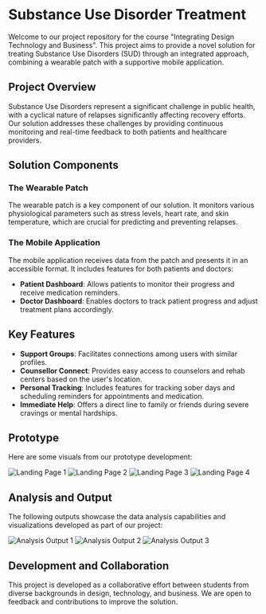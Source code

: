 # Substance Use Disorder Treatment

Welcome to our project repository for the course "Integrating Design Technology and Business". This project aims to provide a novel solution for treating Substance Use Disorders (SUD) through an integrated approach, combining a wearable patch with a supportive mobile application.

## Project Overview

Substance Use Disorders represent a significant challenge in public health, with a cyclical nature of relapses significantly affecting recovery efforts. Our solution addresses these challenges by providing continuous monitoring and real-time feedback to both patients and healthcare providers.

## Solution Components

### The Wearable Patch
The wearable patch is a key component of our solution. It monitors various physiological parameters such as stress levels, heart rate, and skin temperature, which are crucial for predicting and preventing relapses.

### The Mobile Application
The mobile application receives data from the patch and presents it in an accessible format. It includes features for both patients and doctors:
- **Patient Dashboard**: Allows patients to monitor their progress and receive medication reminders.
- **Doctor Dashboard**: Enables doctors to track patient progress and adjust treatment plans accordingly.

## Key Features

- **Support Groups**: Facilitates connections among users with similar profiles.
- **Counsellor Connect**: Provides easy access to counselors and rehab centers based on the user's location.
- **Personal Tracking**: Includes features for tracking sober days and scheduling reminders for appointments and medication.
- **Immediate Help**: Offers a direct line to family or friends during severe cravings or mental hardships.

## Prototype

Here are some visuals from our prototype development:

![Landing Page 1](Prototype/Landing_Page_1.jpg)
![Landing Page 2](Prototype/Landing_Page_2.jpg)
![Landing Page 3](Prototype/Landing_Page_3.jpg)
![Landing Page 4](Prototype/Landing_Page_4.jpg)

## Analysis and Output

The following outputs showcase the data analysis capabilities and visualizations developed as part of our project:

![Analysis Output 1](Analysis/Output_1.png)
![Analysis Output 2](Analysis/Output_2.png)
![Analysis Output 3](Analysis/Output_3.png)

## Development and Collaboration

This project is developed as a collaborative effort between students from diverse backgrounds in design, technology, and business. We are open to feedback and contributions to improve the solution.
